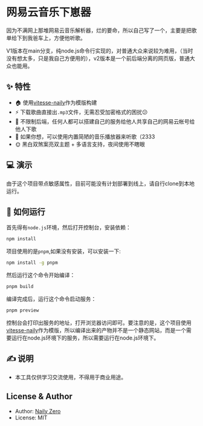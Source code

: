 # 网易云音乐下崽器

因为不满网上那堆网易云音乐解析器，烂的要命，所以自己写了一个，主要是把歌单给下到我爸车上，方便他听歌。

V1版本在main分支，纯node.js命令行实现的，对普通大众来说较为难用，（当时没有想太多，只是我自己方便用的），v2版本是一个前后端分离的网页版，普通大众也能用。

## ✨ 特性

- 🏠 使用[vitesse-naily](https://github.com/nailyjs/vitesse-naily)作为模版构建
- ⚡️ 下载歌曲直接出`.mp3`文件，无需忍受加密格式的困扰😕
- 🥇 不限制后端，任何人都可以搭建自己的服务给他人共享自己的网易云帐号给他人下歌
- 🎵 如果你想，可以使用内置简陋的音乐播放器来听歌（2333
- 🌞 黑白双煞案亮双主题 + 多语言支持，夜间使用不瞎眼

## 💻 演示

由于这个项目带点敏感属性，目前可能没有计划部署到线上，请自行clone到本地运行。

## 💫 如何运行

首先得有`node.js`环境，然后打开控制台，安装依赖：

```bash
npm install
```

项目使用的是`pnpm`,如果没有安装，可以安装一下:

```bash
npm install -g pnpm
```

然后运行这个命令开始编译：

```bash
pnpm build
```

编译完成后，运行这个命令启动服务：

```bash
pnpm preview
```

控制台会打印出服务的地址，打开浏览器访问即可。要注意的是，这个项目使用[vitesse-naily](https://github.com/nailyjs/vitesse-naily)作为模版，所以编译出来的产物并不是一个静态网站，而是一个需要运行在node.js环境下的服务，所以需要运行在node.js环境下。

## ✍️ 说明

- 本工具仅供学习交流使用，不得用于商业用途。

## License & Author

- Author: [Naily Zero](https://github.com/Groupguanfang)
- License: MIT
